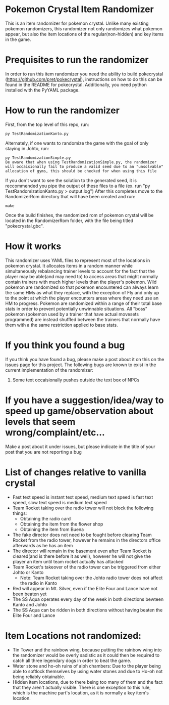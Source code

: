 # Pokemon Crystal Item Randomizer
This is an item randomizer for pokemon crystal. Unlike many existing pokemon randomizers, this randomizer not only randomizes what pokemon appear, but also the item locations of the regular(non-hidden) and key items in the game.

# Prequisites to run the randomizer
In order to run this item randomizer you need the ability to build pokecrystal (https://github.com/pret/pokecrystal), instructions on how to do this can be found in the README for pokecrystal. Additionally, you need python installed with the PyYAML package.

# How to run the randomizer
First, from the top level of this repo, run:
```
py TestRandomizationKanto.py
```
Alternately, if one wants to randomize the game with the goal of only staying in Johto, run:
```
py TestRandomizationSimple.py
Be aware that when using TestRandomizationSimple.py, the randomizer will occaisionally fail to produce a valid seed due to an "unsolvable" allocation of gyms, this should be checked for when using this file
```
If you don't want to see the solution to the generated seed, it is reccommended you pipe the output of these files to a file (ex. run "py TestRandomizationKanto.py > output.log")
After this completes move to the RandomizerRom directory that will have been created and run:
```
make
```
Once the build finishes, the randomized rom of pokemon crystal will be located in the RandomizerRom folder, with the file being titled "pokecrystal.gbc".

# How it works
This randomizer uses YAML files to represent most of the locations in pokemon crystal. It allocates items in a random manner while simultaneously rebalancing trainer levels to account for the fact that the player may be able(and may need to) to access areas that might normally contain trainers with much higher levels than the player's pokemon. Wild pokemon are randomized so that pokemon encountered can always learn the same HMs as what they replace, with the exception of Fly and only up to the point at which the player encounters areas where they need use an HM to progress. Pokemon are randomized within a range of their total base stats in order to prevent potentially unwinnable situations. All "boss" pokemon (pokemon used by a trainer that have actual movesets programmed) are instead shuffled between the trainers that normally have them with a the same restriction applied to base stats.

# If you think you found a bug
If you think you have found a bug, please make a post about it on this on the issues page for this project. The following bugs are known to exist in the current implementation of the randomizer:
1. Some text occaisionally pushes outside the text box of NPCs

# If you have a suggestion/idea/way to speed up game/observation about levels that seem wrong/complaint/etc...
Make a post about it under issues, but please indicate in the title of your post that you are not reporting a bug

# List of changes relative to vanilla crystal
  * Fast text speed is instant text speed, medium text speed is fast text speed, slow text speed is medium text speed
  * Team Rocket taking over the radio tower will not block the following things:
    * Obtaining the radio card
    * Obtaining the item from the flower shop
    * Obtaining the item from Buena
  * The fake director does not need to be fought before clearing Team Rocket from the radio tower, however he remains in the directors office afterwards as he has an item
  * The director will remain in the basement even after Team Rocket is cleared(and is there before it as well), however he will not give the player an item until team rocket actually has attacked
  * Team Rocket's takeover of the radio tower can be triggered from either Johto or Kanto
    * Note: Team Rocket taking over the Johto radio tower does not affect the radio in Kanto
  * Red will appear in Mt. Silver, even if the Elite Four and Lance have not been beaten yet
  * The SS Aqua operates every day of the week in both directions bewteen Kanto and Johto
  * The SS Aqua can be ridden in both directions without having beaten the Elite Four and Lance
# Item Locations not randomized:
  * Tin Tower and the rainbow wing, because putting the rainbow wing into the randomizer would be overly sadistic as it could then be required to catch all three legendary dogs in order  to beat the game.
  * Water stone and ho-oh ruins of alph chambers: Due to the player being able to softlock themselves by using water stones and due to Ho-oh not being reliably obtainable.
  * Hidden item locations, due to there being too many of them and the fact that they aren't actually visible. There is one exception to this rule, which is the machine part's location, as it is normally a key item's location.